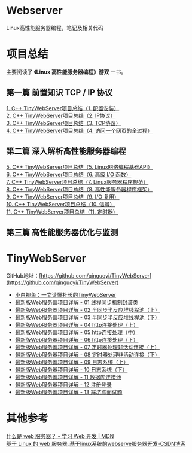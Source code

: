 # Webserver
Linux高性能服务器编程，笔记及相关代码

<a name="gMeAF"></a>
# 项目总结
主要阅读了 **《Linux 高性能服务器编程》游双** 一书。
<a name="yaVRA"></a>
## 第一篇 前置知识 TCP / IP 协议
[1. C++ TinyWebServer项目总结（1. 配置安装）](https://www.yuque.com/u39624144/zvaea9/cbr8n7reuf3rgw58?view=doc_embed)<br />
[2. C++ TinyWebServer项目总结（2. IP协议）](https://www.yuque.com/u39624144/zvaea9/ufa1lv48std8gahd?view=doc_embed)<br />
[3. C++ TinyWebServer项目总结（3. TCP协议）](https://www.yuque.com/u39624144/zvaea9/xbfffzg2tl63cqda?view=doc_embed)<br />
[4. C++ TinyWebServer项目总结（4. 访问一个网页的全过程）](https://www.yuque.com/u39624144/zvaea9/kk0kn0i6bcd2iqq0?view=doc_embed)<br />
<a name="vJU1d"></a>
## 第二篇 深入解析高性能服务器编程
[5. C++ TinyWebServer项目总结（5. Linux网络编程基础API）](https://www.yuque.com/u39624144/zvaea9/xsil4chqwb5qqc0h?view=doc_embed)<br />
[6. C++ TinyWebServer项目总结（6. 高级 I/O 函数）](https://www.yuque.com/u39624144/zvaea9/coklc3naf35zmiqs?view=doc_embed)<br />
[7. C++ TinyWebServer项目总结（7. Linux服务器程序规范）](https://www.yuque.com/u39624144/zvaea9/uykylirmss5wl757?view=doc_embed)<br />
[8. C++ TinyWebServer项目总结（8. 高性能服务器程序框架）](https://www.yuque.com/u39624144/zvaea9/ocl1e8vzzdes4zgn?view=doc_embed)<br />
[9. C++ TinyWebServer项目总结（9. I/O 复用）](https://www.yuque.com/u39624144/zvaea9/ypvqw1ip7m8g06iw?view=doc_embed)<br />
[10. C++ TinyWebServer项目总结（10. 信号）](https://www.yuque.com/u39624144/zvaea9/lmeph1l89eka5260?view=doc_embed)<br />
[11. C++ TinyWebServer项目总结（11. 定时器）](https://www.yuque.com/u39624144/zvaea9/yp17h7vn7pyqeg8u)<br />
<a name="YX7xk"></a>
## 第三篇 高性能服务器优化与监测
<a name="uIePR"></a>
# TinyWebServer
GitHub地址：[https://github.com/qinguoyi/TinyWebServer](https://github.com/qinguoyi/TinyWebServer)

- [小白视角：一文读懂社长的TinyWebServer](https://huixxi.github.io/2020/06/02/%E5%B0%8F%E7%99%BD%E8%A7%86%E8%A7%92%EF%BC%9A%E4%B8%80%E6%96%87%E8%AF%BB%E6%87%82%E7%A4%BE%E9%95%BF%E7%9A%84TinyWebServer/#more)
- [最新版Web服务器项目详解 - 01 线程同步机制封装类](https://mp.weixin.qq.com/s?__biz=MzAxNzU2MzcwMw==&mid=2649274278&idx=3&sn=5840ff698e3f963c7855d702e842ec47&chksm=83ffbefeb48837e86fed9754986bca6db364a6fe2e2923549a378e8e5dec6e3cf732cdb198e2&scene=0&xtrack=1#rd)
- [最新版Web服务器项目详解 - 02 半同步半反应堆线程池（上）](https://mp.weixin.qq.com/s?__biz=MzAxNzU2MzcwMw==&mid=2649274278&idx=4&sn=caa323faf0c51d882453c0e0c6a62282&chksm=83ffbefeb48837e841a6dbff292217475d9075e91cbe14042ad6e55b87437dcd01e6d9219e7d&scene=0&xtrack=1#rd)
- [最新版Web服务器项目详解 - 03 半同步半反应堆线程池（下）](https://mp.weixin.qq.com/s/PB8vMwi8sB4Jw3WzAKpWOQ)
- [最新版Web服务器项目详解 - 04 http连接处理（上）](https://mp.weixin.qq.com/s/BfnNl-3jc_x5WPrWEJGdzQ)
- [最新版Web服务器项目详解 - 05 http连接处理（中）](https://mp.weixin.qq.com/s/wAQHU-QZiRt1VACMZZjNlw)
- [最新版Web服务器项目详解 - 06 http连接处理（下）](https://mp.weixin.qq.com/s/451xNaSFHxcxfKlPBV3OCg)
- [最新版Web服务器项目详解 - 07 定时器处理非活动连接（上）](https://mp.weixin.qq.com/s/mmXLqh_NywhBXJvI45hchA)
- [最新版Web服务器项目详解 - 08 定时器处理非活动连接（下）](https://mp.weixin.qq.com/s/fb_OUnlV1SGuOUdrGrzVgg)
- [最新版Web服务器项目详解 - 09 日志系统（上）](https://mp.weixin.qq.com/s/IWAlPzVDkR2ZRI5iirEfCg)
- [最新版Web服务器项目详解 - 10 日志系统（下）](https://mp.weixin.qq.com/s/f-ujwFyCe1LZa3EB561ehA)
- [最新版Web服务器项目详解 - 11 数据库连接池](https://mp.weixin.qq.com/s?__biz=MzAxNzU2MzcwMw==&mid=2649274326&idx=1&sn=5af78e2bf6552c46ae9ab2aa22faf839&chksm=83ffbe8eb4883798c3abb82ddd124c8100a39ef41ab8d04abe42d344067d5e1ac1b0cac9d9a3&token=1450918099&lang=zh_CN#rd)
- [最新版Web服务器项目详解 - 12 注册登录](https://mp.weixin.qq.com/s?__biz=MzAxNzU2MzcwMw==&mid=2649274431&idx=4&sn=7595a70f06a79cb7abaebcd939e0cbee&chksm=83ffb167b4883871ce110aeb23e04acf835ef41016517247263a2c3ab6f8e615607858127ea6&token=1686112912&lang=zh_CN#rd)
- [最新版Web服务器项目详解 - 13 踩坑与面试题](https://mp.weixin.qq.com/s?__biz=MzAxNzU2MzcwMw==&mid=2649274431&idx=1&sn=2dd28c92f5d9704a57c001a3d2630b69&chksm=83ffb167b48838715810b27b8f8b9a576023ee5c08a8e5d91df5baf396732de51268d1bf2a4e&token=1686112912&lang=zh_CN#rd)
<a name="WC5O4"></a>

# 其他参考
[什么是 web 服务器？ - 学习 Web 开发 | MDN](https://developer.mozilla.org/zh-CN/docs/Learn/Common_questions/Web_mechanics/What_is_a_web_server)<br />
[基于 Linux 的 web 服务器_基于linux系统的webserve服务器开发-CSDN博客](https://blog.csdn.net/qq_42370809/article/details/126753879)<br />
